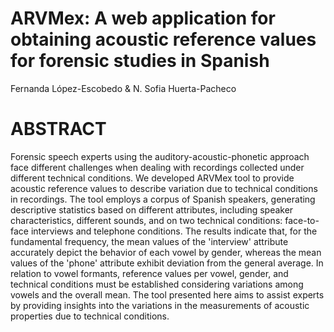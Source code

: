 # ARVMex: A web application for obtaining acoustic reference values for forensic studies in Spanish

Fernanda López-Escobedo & N. Sofia Huerta-Pacheco

# ABSTRACT

Forensic speech experts using the auditory-acoustic-phonetic approach face different challenges when dealing with recordings collected under different technical conditions. We developed ARVMex tool to provide acoustic reference values to describe variation due to technical conditions in recordings. The tool employs a corpus of Spanish speakers, generating descriptive statistics based on different attributes, including speaker characteristics, different sounds, and on two technical conditions: face-to-face interviews and telephone conditions. The results indicate that, for the fundamental frequency, the mean values of the 'interview' attribute accurately depict the behavior of each vowel by gender, whereas the mean values of the 'phone' attribute exhibit deviation from the general average. In relation to vowel formants, reference values per vowel, gender, and technical conditions must be established considering variations among vowels and the overall mean. The tool presented here aims to assist experts by providing insights into the variations in the measurements of acoustic properties due to technical conditions.
